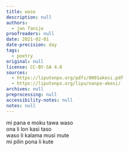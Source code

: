 ```yaml
---
title: waso
description: null
authors:
  - jan Tanije
proofreaders: null
date: 2021-02-01
date-precision: day
tags:
  - poetry
original: null
license: CC-BY-SA 4.0
sources:
  - https://liputenpo.org/pdfs/0001akesi.pdf
  - https://liputenpo.org/lipu/nanpa-akesi/
archives: null
preprocessing: null
accessibility-notes: null
notes: null
---
```


mi pana e moku tawa waso  \
ona li lon kasi taso  \
waso li kalama musi mute  \
mi pilin pona li kute

